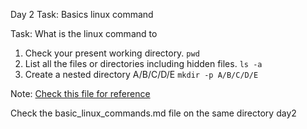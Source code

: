 Day 2 Task: Basics linux command

Task: What is the linux command to 
1. Check your present working directory.
`pwd`
2. List all the files or directories including hidden files.
`ls -a`
3. Create a nested directory A/B/C/D/E
`mkdir -p A/B/C/D/E`

Note: [Check this file for reference](basic_linux_commands.md)

Check the basic_linux_commands.md file on the same directory day2
